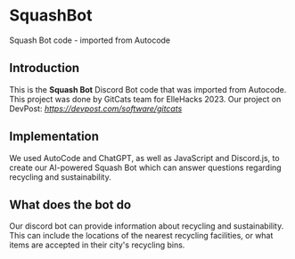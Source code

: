 # SquashBot
Squash Bot code - imported from Autocode

## Introduction
This is the **Squash Bot** Discord Bot code that was imported from Autocode. This project was done by GitCats team for ElleHacks 2023.
Our project on DevPost: *https://devpost.com/software/gitcats*

## Implementation
We used AutoCode and ChatGPT, as well as JavaScript and Discord.js, to create our AI-powered Squash Bot which can answer questions regarding recycling and sustainability.

## What does the bot do
Our discord bot can provide information about recycling and sustainability. This can include the locations of the nearest recycling facilities, or what items are accepted in their city's recycling bins. 